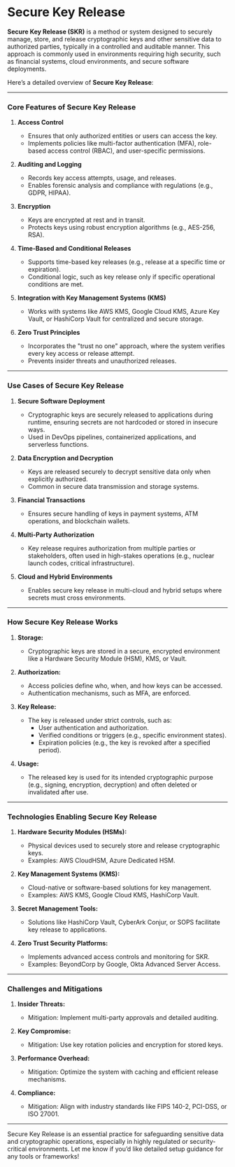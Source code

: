 # Secure Key Release

**Secure Key Release (SKR)** is a method or system designed to securely manage, store, and release cryptographic keys and other sensitive data to authorized parties, typically in a controlled and auditable manner. This approach is commonly used in environments requiring high security, such as financial systems, cloud environments, and secure software deployments.

Here’s a detailed overview of **Secure Key Release**:

---

### **Core Features of Secure Key Release**

1. **Access Control**
   - Ensures that only authorized entities or users can access the key.
   - Implements policies like multi-factor authentication (MFA), role-based access control (RBAC), and user-specific permissions.

2. **Auditing and Logging**
   - Records key access attempts, usage, and releases.
   - Enables forensic analysis and compliance with regulations (e.g., GDPR, HIPAA).

3. **Encryption**
   - Keys are encrypted at rest and in transit.
   - Protects keys using robust encryption algorithms (e.g., AES-256, RSA).

4. **Time-Based and Conditional Releases**
   - Supports time-based key releases (e.g., release at a specific time or expiration).
   - Conditional logic, such as key release only if specific operational conditions are met.

5. **Integration with Key Management Systems (KMS)**
   - Works with systems like AWS KMS, Google Cloud KMS, Azure Key Vault, or HashiCorp Vault for centralized and secure storage.

6. **Zero Trust Principles**
   - Incorporates the "trust no one" approach, where the system verifies every key access or release attempt.
   - Prevents insider threats and unauthorized releases.

---

### **Use Cases of Secure Key Release**

1. **Secure Software Deployment**
   - Cryptographic keys are securely released to applications during runtime, ensuring secrets are not hardcoded or stored in insecure ways.
   - Used in DevOps pipelines, containerized applications, and serverless functions.

2. **Data Encryption and Decryption**
   - Keys are released securely to decrypt sensitive data only when explicitly authorized.
   - Common in secure data transmission and storage systems.

3. **Financial Transactions**
   - Ensures secure handling of keys in payment systems, ATM operations, and blockchain wallets.

4. **Multi-Party Authorization**
   - Key release requires authorization from multiple parties or stakeholders, often used in high-stakes operations (e.g., nuclear launch codes, critical infrastructure).

5. **Cloud and Hybrid Environments**
   - Enables secure key release in multi-cloud and hybrid setups where secrets must cross environments.

---

### **How Secure Key Release Works**

1. **Storage:**
   - Cryptographic keys are stored in a secure, encrypted environment like a Hardware Security Module (HSM), KMS, or Vault.

2. **Authorization:**
   - Access policies define who, when, and how keys can be accessed.
   - Authentication mechanisms, such as MFA, are enforced.

3. **Key Release:**
   - The key is released under strict controls, such as:
     - User authentication and authorization.
     - Verified conditions or triggers (e.g., specific environment states).
     - Expiration policies (e.g., the key is revoked after a specified period).

4. **Usage:**
   - The released key is used for its intended cryptographic purpose (e.g., signing, encryption, decryption) and often deleted or invalidated after use.

---

### **Technologies Enabling Secure Key Release**

1. **Hardware Security Modules (HSMs):**
   - Physical devices used to securely store and release cryptographic keys.
   - Examples: AWS CloudHSM, Azure Dedicated HSM.

2. **Key Management Systems (KMS):**
   - Cloud-native or software-based solutions for key management.
   - Examples: AWS KMS, Google Cloud KMS, HashiCorp Vault.

3. **Secret Management Tools:**
   - Solutions like HashiCorp Vault, CyberArk Conjur, or SOPS facilitate key release to applications.

4. **Zero Trust Security Platforms:**
   - Implements advanced access controls and monitoring for SKR.
   - Examples: BeyondCorp by Google, Okta Advanced Server Access.

---

### **Challenges and Mitigations**

1. **Insider Threats:**
   - Mitigation: Implement multi-party approvals and detailed auditing.

2. **Key Compromise:**
   - Mitigation: Use key rotation policies and encryption for stored keys.

3. **Performance Overhead:**
   - Mitigation: Optimize the system with caching and efficient release mechanisms.

4. **Compliance:**
   - Mitigation: Align with industry standards like FIPS 140-2, PCI-DSS, or ISO 27001.

---

Secure Key Release is an essential practice for safeguarding sensitive data and cryptographic operations, especially in highly regulated or security-critical environments. Let me know if you’d like detailed setup guidance for any tools or frameworks!
